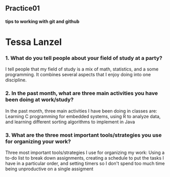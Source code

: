 ## Practice01
#### tips to working with git and github

# Tessa Lanzel

### 1. What do you tell people about your field of study at a party?
  I tell people that my field of study is a mix of math, statistics, and a some programming. It combines several aspects that I enjoy doing into one discipline. 
  
### 2. In the past month, what are three main activities you have been doing at work/study?
  In the past month, three main activities I have been doing in classes are:
    Learning C programming for embedded systems, using R to analyze data, and learning different sorting algorithms to implement in Java
  
### 3. What are the three most important tools/strategies you use for organizing your work? 
  Three most important tools/strategies I use for organizing my work: 
    Using a to-do list to break down assignments, creating a schedule to put the tasks I have in a particular order, and setting timers so I don't spend too much time       being unproductive on a single assigment
